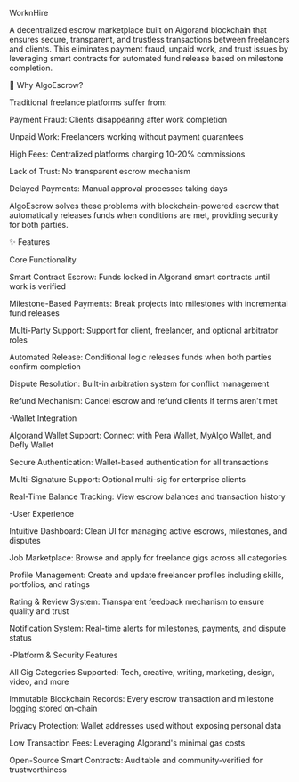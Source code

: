 WorknHire

A decentralized escrow marketplace built on Algorand blockchain that ensures secure, transparent, and trustless transactions between freelancers and clients. This eliminates payment fraud, unpaid work, and trust issues by leveraging smart contracts for automated fund release based on milestone completion.

🌟 Why AlgoEscrow?


Traditional freelance platforms suffer from:

Payment Fraud: Clients disappearing after work completion

Unpaid Work: Freelancers working without payment guarantees

High Fees: Centralized platforms charging 10-20% commissions

Lack of Trust: No transparent escrow mechanism

Delayed Payments: Manual approval processes taking days

AlgoEscrow solves these problems with blockchain-powered escrow that automatically releases funds when conditions are met, providing security for both parties.



✨ Features

Core Functionality


Smart Contract Escrow: Funds locked in Algorand smart contracts until work is verified

Milestone-Based Payments: Break projects into milestones with incremental fund releases

Multi-Party Support: Support for client, freelancer, and optional arbitrator roles

Automated Release: Conditional logic releases funds when both parties confirm completion

Dispute Resolution: Built-in arbitration system for conflict management

Refund Mechanism: Cancel escrow and refund clients if terms aren't met



-Wallet Integration

Algorand Wallet Support: Connect with Pera Wallet, MyAlgo Wallet, and Defly Wallet

Secure Authentication: Wallet-based authentication for all transactions

Multi-Signature Support: Optional multi-sig for enterprise clients

Real-Time Balance Tracking: View escrow balances and transaction history




-User Experience

Intuitive Dashboard: Clean UI for managing active escrows, milestones, and disputes

Job Marketplace: Browse and apply for freelance gigs across all categories

Profile Management: Create and update freelancer profiles including skills, portfolios, and ratings

Rating & Review System: Transparent feedback mechanism to ensure quality and trust

Notification System: Real-time alerts for milestones, payments, and dispute status




-Platform & Security Features

All Gig Categories Supported: Tech, creative, writing, marketing, design, video, and more

Immutable Blockchain Records: Every escrow transaction and milestone logging stored on-chain

Privacy Protection: Wallet addresses used without exposing personal data

Low Transaction Fees: Leveraging Algorand's minimal gas costs

Open-Source Smart Contracts: Auditable and community-verified for trustworthiness
